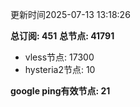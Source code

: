 更新时间2025-07-13 13:18:26

**总订阅: 451**
**总节点: 41791**
- vless节点: 17300
- hysteria2节点: 10

**google ping有效节点: 21**
